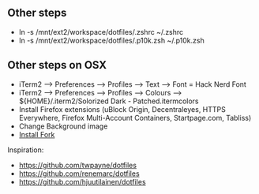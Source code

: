 ## Other steps
- ln -s /mnt/ext2/workspace/dotfiles/.zshrc ~/.zshrc
- ln -s /mnt/ext2/workspace/dotfiles/.p10k.zsh ~/.p10k.zsh

## Other steps on OSX
- iTerm2 --> Preferences --> Profiles --> Text --> Font = Hack Nerd Font
- iTerm2 --> Preferences --> Profiles --> Colours --> ${HOME}/.iterm2/Solorized Dark - Patched.itermcolors
- Install Firefox extensions (uBlock Origin, Decentraleyes, HTTPS Everywhere, Firefox Multi-Account Containers, Startpage.com, Tabliss)
- Change Background image
- [Install Fork](https://git-fork.com/)

Inspiration:
- https://github.com/twpayne/dotfiles
- https://github.com/renemarc/dotfiles
- https://github.com/hjuutilainen/dotfiles

